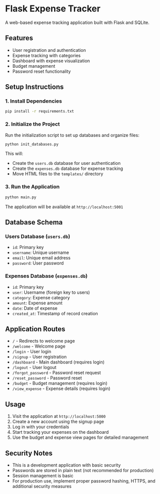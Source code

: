 # Flask Expense Tracker

A web-based expense tracking application built with Flask and SQLite.

## Features

- User registration and authentication
- Expense tracking with categories
- Dashboard with expense visualization
- Budget management
- Password reset functionality

## Setup Instructions

### 1. Install Dependencies

```bash
pip install -r requirements.txt
```

### 2. Initialize the Project

Run the initialization script to set up databases and organize files:

```bash
python init_databases.py
```

This will:
- Create the `users.db` database for user authentication
- Create the `expenses.db` database for expense tracking
- Move HTML files to the `templates/` directory

### 3. Run the Application

```bash
python main.py
```

The application will be available at `http://localhost:5001`

## Database Schema

### Users Database (`users.db`)
- `id`: Primary key
- `username`: Unique username
- `email`: Unique email address
- `password`: User password

### Expenses Database (`expenses.db`)
- `id`: Primary key
- `user`: Username (foreign key to users)
- `category`: Expense category
- `amount`: Expense amount
- `date`: Date of expense
- `created_at`: Timestamp of record creation

## Application Routes

- `/` - Redirects to welcome page
- `/welcome` - Welcome page
- `/login` - User login
- `/signup` - User registration
- `/dashboard` - Main dashboard (requires login)
- `/logout` - User logout
- `/forgot_password` - Password reset request
- `/reset_password` - Password reset
- `/budget` - Budget management (requires login)
- `/view_expense` - Expense details (requires login)

## Usage

1. Visit the application at `http://localhost:5000`
2. Create a new account using the signup page
3. Log in with your credentials
4. Start tracking your expenses on the dashboard
5. Use the budget and expense view pages for detailed management

## Security Notes

- This is a development application with basic security
- Passwords are stored in plain text (not recommended for production)
- Session management is basic
- For production use, implement proper password hashing, HTTPS, and additional security measures 